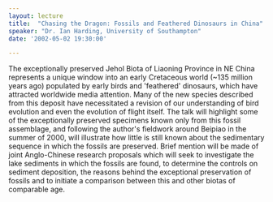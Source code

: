 ```yaml
---
layout: lecture
title:  "Chasing the Dragon: Fossils and Feathered Dinosaurs in China"
speaker: "Dr. Ian Harding, University of Southampton"
date: '2002-05-02 19:30:00'

---
```

The exceptionally preserved Jehol Biota of Liaoning Province in NE China represents a unique window into an early Cretaceous world (~135 million years ago) populated by early birds and 'feathered' dinosaurs, which have attracted worldwide media attention. Many of the new species described from this deposit have necessitated a revision of our understanding of bird evolution and even the evolution of flight itself. The talk will highlight some of the exceptionally preserved specimens known only from this fossil assemblage, and following the author's fieldwork around Beipiao in the summer of 2000, will illustrate how little is still known about the sedimentary sequence in which the fossils are preserved. Brief mention will be made of joint Anglo-Chinese research proposals which will seek to investigate the lake sediments in which the fossils are found, to determine the controls on sediment deposition, the reasons behind the exceptional preservation of fossils and to initiate a comparison between this and other biotas of comparable age.